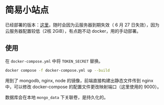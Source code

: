 # 简易小站点

已经部署的版本：[这里](http://139.9.132.77:8080)，随时会因为云服务器到期失效（ 6 月 27 日失效），因为云服务器配置较低（2核 2GiB），有点跑不动 docker，用的手动部署。

## 使用

在 `docker-compose.yml` 中将 `TOKEN_SECRET` 替换。

```bash
docker compose -f docker-compose.yml up --build
```

用到了 mongodb, nginx, node 的镜像，前端直接构建出静态文件传到 nginx 中，可以修改 docker-compose 的配置文件更改映射端口（这里使用的 9000）。

数据库会在本地 `mongo_data` 下关联卷，是持久化的。

